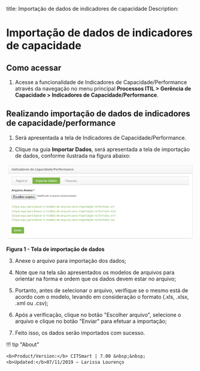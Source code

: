 title: Importação de dados de indicadores de capacidade
Description: 
# Importação de dados de indicadores de capacidade

Como acessar
----------------

1. Acesse a funcionalidade de Indicadores de Capacidade/Performance através da navegação 
no menu principal **Processos ITIL > Gerência de Capacidade > Indicadores de Capacidade/Performance**.

Realizando importação de dados de indicadores de capacidade/performance
--------------------------------------------------------------------------

1. Será apresentada a tela de Indicadores de Capacidade/Performance.

2. Clique na guia **Importar Dados**, será apresentada a tela de importação de dados, conforme 
ilustrada na figura abaixo:

![Importação](images/dados-cap.img1.png)

**Figura 1 - Tela de importação de dados**

3. Anexe o arquivo para importação dos dados;

4. Note que na tela são apresentados os modelos de arquivos para orientar na forma e ordem que os
dados devem estar no arquivo;

5. Portanto, antes de selecionar o arquivo, verifique se o mesmo está de acordo com o modelo, levando 
em consideração o formato (.xls, .xlsx, .xml ou .csv);

6. Após a verificação, clique no botão "Escolher arquivo", selecione o arquivo e clique no botão
"Enviar" para efetuar a importação;

7. Feito isso, os dados serão importados com sucesso.

!!! tip "About"

    <b>Product/Version:</b> CITSmart | 7.00 &nbsp;&nbsp;
    <b>Updated:</b>07/11/2019 – Larissa Lourenço

